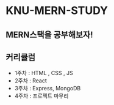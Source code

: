 # KNU-MERN-STUDY

## MERN스택을 공부해보자!

## 커리큘럼

- 1주차 : HTML , CSS , JS
- 2주차 : React
- 3주차 : Express, MongoDB
- 4주차 : 프로젝트 마무리
